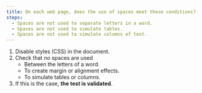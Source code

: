 ```yaml
---
title: On each web page, does the use of spaces meet these conditions?
steps:
  - Spaces are not used to separate letters in a word.
  - Spaces are not used to simulate tables.
  - Spaces are not used to simulate columns of text.
---
```


1. Disable styles (CSS) in the document.
2. Check that no spaces are used
   - Between the letters of a word.
   - To create margin or alignment effects.
   - To simulate tables or columns.
3. If this is the case, **the test is validated**.
